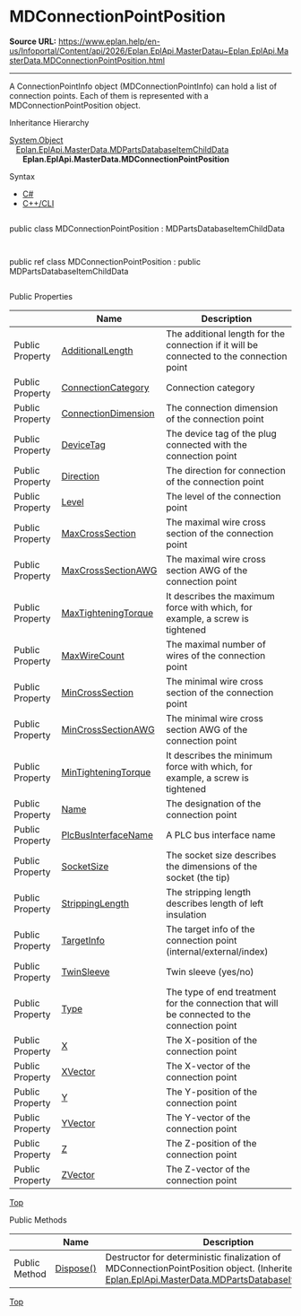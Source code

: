 # MDConnectionPointPosition

**Source URL:** https://www.eplan.help/en-us/Infoportal/Content/api/2026/Eplan.EplApi.MasterDatau~Eplan.EplApi.MasterData.MDConnectionPointPosition.html

---

A ConnectionPointInfo object (MDConnectionPointInfo) can hold a list of connection points. Each of them is represented with a MDConnectionPointPosition object.

Inheritance Hierarchy

[System.Object](#)  
   [Eplan.EplApi.MasterData.MDPartsDatabaseItemChildData](Eplan.EplApi.MasterDatau~Eplan.EplApi.MasterData.MDPartsDatabaseItemChildData.html)  
      **Eplan.EplApi.MasterData.MDConnectionPointPosition**

Syntax

- [C#](#i-syntax-CS)
- [C++/CLI](#i-syntax-CPP2005)

```
```
public class MDConnectionPointPosition : MDPartsDatabaseItemChildData
```
```

```
```
public ref class MDConnectionPointPosition : public MDPartsDatabaseItemChildData
```
```





Public Properties

|  | Name | Description |
| --- | --- | --- |
| Public Property | [AdditionalLength](Eplan.EplApi.MasterDatau~Eplan.EplApi.MasterData.MDConnectionPointPosition~AdditionalLength.html) | The additional length for the connection if it will be connected to the connection point |
| Public Property | [ConnectionCategory](Eplan.EplApi.MasterDatau~Eplan.EplApi.MasterData.MDConnectionPointPosition~ConnectionCategory.html) | Connection category |
| Public Property | [ConnectionDimension](Eplan.EplApi.MasterDatau~Eplan.EplApi.MasterData.MDConnectionPointPosition~ConnectionDimension.html) | The connection dimension of the connection point |
| Public Property | [DeviceTag](Eplan.EplApi.MasterDatau~Eplan.EplApi.MasterData.MDConnectionPointPosition~DeviceTag.html) | The device tag of the plug connected with the connection point |
| Public Property | [Direction](Eplan.EplApi.MasterDatau~Eplan.EplApi.MasterData.MDConnectionPointPosition~Direction.html) | The direction for connection of the connection point |
| Public Property | [Level](Eplan.EplApi.MasterDatau~Eplan.EplApi.MasterData.MDConnectionPointPosition~Level.html) | The level of the connection point |
| Public Property | [MaxCrossSection](Eplan.EplApi.MasterDatau~Eplan.EplApi.MasterData.MDConnectionPointPosition~MaxCrossSection.html) | The maximal wire cross section of the connection point |
| Public Property | [MaxCrossSectionAWG](Eplan.EplApi.MasterDatau~Eplan.EplApi.MasterData.MDConnectionPointPosition~MaxCrossSectionAWG.html) | The maximal wire cross section AWG of the connection point |
| Public Property | [MaxTighteningTorque](Eplan.EplApi.MasterDatau~Eplan.EplApi.MasterData.MDConnectionPointPosition~MaxTighteningTorque.html) | It describes the maximum force with which, for example, a screw is tightened |
| Public Property | [MaxWireCount](Eplan.EplApi.MasterDatau~Eplan.EplApi.MasterData.MDConnectionPointPosition~MaxWireCount.html) | The maximal number of wires of the connection point |
| Public Property | [MinCrossSection](Eplan.EplApi.MasterDatau~Eplan.EplApi.MasterData.MDConnectionPointPosition~MinCrossSection.html) | The minimal wire cross section of the connection point |
| Public Property | [MinCrossSectionAWG](Eplan.EplApi.MasterDatau~Eplan.EplApi.MasterData.MDConnectionPointPosition~MinCrossSectionAWG.html) | The minimal wire cross section AWG of the connection point |
| Public Property | [MinTighteningTorque](Eplan.EplApi.MasterDatau~Eplan.EplApi.MasterData.MDConnectionPointPosition~MinTighteningTorque.html) | It describes the minimum force with which, for example, a screw is tightened |
| Public Property | [Name](Eplan.EplApi.MasterDatau~Eplan.EplApi.MasterData.MDConnectionPointPosition~Name.html) | The designation of the connection point |
| Public Property | [PlcBusInterfaceName](Eplan.EplApi.MasterDatau~Eplan.EplApi.MasterData.MDConnectionPointPosition~PlcBusInterfaceName.html) | A PLC bus interface name |
| Public Property | [SocketSize](Eplan.EplApi.MasterDatau~Eplan.EplApi.MasterData.MDConnectionPointPosition~SocketSize.html) | The socket size describes the dimensions of the socket (the tip) |
| Public Property | [StrippingLength](Eplan.EplApi.MasterDatau~Eplan.EplApi.MasterData.MDConnectionPointPosition~StrippingLength.html) | The stripping length describes length of left insulation |
| Public Property | [TargetInfo](Eplan.EplApi.MasterDatau~Eplan.EplApi.MasterData.MDConnectionPointPosition~TargetInfo.html) | The target info of the connection point (internal/external/index) |
| Public Property | [TwinSleeve](Eplan.EplApi.MasterDatau~Eplan.EplApi.MasterData.MDConnectionPointPosition~TwinSleeve.html) | Twin sleeve (yes/no) |
| Public Property | [Type](Eplan.EplApi.MasterDatau~Eplan.EplApi.MasterData.MDConnectionPointPosition~Type.html) | The type of end treatment for the connection that will be connected to the connection point |
| Public Property | [X](Eplan.EplApi.MasterDatau~Eplan.EplApi.MasterData.MDConnectionPointPosition~X.html) | The X-position of the connection point |
| Public Property | [XVector](Eplan.EplApi.MasterDatau~Eplan.EplApi.MasterData.MDConnectionPointPosition~XVector.html) | The X-vector of the connection point |
| Public Property | [Y](Eplan.EplApi.MasterDatau~Eplan.EplApi.MasterData.MDConnectionPointPosition~Y.html) | The Y-position of the connection point |
| Public Property | [YVector](Eplan.EplApi.MasterDatau~Eplan.EplApi.MasterData.MDConnectionPointPosition~YVector.html) | The Y-vector of the connection point |
| Public Property | [Z](Eplan.EplApi.MasterDatau~Eplan.EplApi.MasterData.MDConnectionPointPosition~Z.html) | The Z-position of the connection point |
| Public Property | [ZVector](Eplan.EplApi.MasterDatau~Eplan.EplApi.MasterData.MDConnectionPointPosition~ZVector.html) | The Z-vector of the connection point |

[Top](#top)

Public Methods

|  | Name | Description |
| --- | --- | --- |
| Public Method | [Dispose()](Eplan.EplApi.MasterDatau~Eplan.EplApi.MasterData.MDPartsDatabaseItemChildData~Dispose().html) | Destructor for deterministic finalization of MDConnectionPointPosition object. (Inherited from [Eplan.EplApi.MasterData.MDPartsDatabaseItemChildData](Eplan.EplApi.MasterDatau~Eplan.EplApi.MasterData.MDPartsDatabaseItemChildData.html)) |

[Top](#top)
